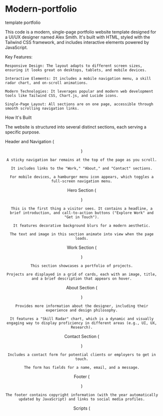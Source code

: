 # Modern-portfolio
template portfolio 

This code is a modern, single-page portfolio website template designed for a UI/UX designer named Alex Smith. It's built with HTML, styled with the Tailwind CSS framework, and includes interactive elements powered by JavaScript.

Key Features:

    Responsive Design: The layout adapts to different screen sizes, ensuring it looks great on desktops, tablets, and mobile devices.

    Interactive Elements: It includes a mobile navigation menu, a skill radar chart, and on-scroll animations.

    Modern Technologies: It leverages popular and modern web development tools like Tailwind CSS, Chart.js, and Lucide icons.

    Single-Page Layout: All sections are on one page, accessible through smooth scrolling navigation links.

How It's Built

The website is structured into several distinct sections, each serving a specific purpose.

Header and Navigation (<header>)

    A sticky navigation bar remains at the top of the page as you scroll.

    It includes links to the "Work," "About," and "Contact" sections.

    For mobile devices, a hamburger menu icon appears, which toggles a full-screen navigation menu.

Hero Section (<section class="relative overflow-hidden">)

    This is the first thing a visitor sees. It contains a headline, a brief introduction, and call-to-action buttons ("Explore Work" and "Get in Touch").

    It features decorative background blurs for a modern aesthetic.

    The text and image in this section animate into view when the page loads.

Work Section (<section id="work">)

    This section showcases a portfolio of projects.

    Projects are displayed in a grid of cards, each with an image, title, and a brief description that appears on hover.

About Section (<section id="about">)

    Provides more information about the designer, including their experience and design philosophy.

    It features a "Skill Radar" chart, which is a dynamic and visually engaging way to display proficiency in different areas (e.g., UI, UX, Research).

Contact Section (<section id="contact">)

    Includes a contact form for potential clients or employers to get in touch.

    The form has fields for a name, email, and a message.

Footer (<footer>)

    The footer contains copyright information (with the year automatically updated by JavaScript) and links to social media profiles.

Scripts (<script>)

The JavaScript at the bottom of the file handles the website's interactivity:

    Lucide Icons: Initializes the icons used throughout the site.

    Mobile Navigation: Toggles the visibility of the mobile menu.

    Chart.js Skill Radar: Creates and configures the animated radar chart in the "About" section.

    Intersection Observer: Manages the fade-in and slide-up animations as you scroll down the page.

    Dynamic Year: Sets the current year in the footer.

How to Use and Customize It

This template is a great starting point for your own portfolio. Here’s how you can make it your own:

Basic Information

    Title and Name:

        Change the page title in the <title> tag in the <head> section.

        Replace "Alex Smith" in the navigation bar and footer with your name.

    Text Content:

        Update the text in the hero, about, and contact sections to reflect your own skills and experience.

Images

    Portrait Image: Replace the src URL in the <img> tag within the hero section with a link to your own photo.

    Project Images: In the "Work" section, change the src URLs for each project <img> tag to your own project screenshots.

Projects

    To add, remove, or edit projects, simply copy, paste, or delete the <article> elements within the "Work" section's grid.

    Update the project title (<h3>) and description (<p>) for each project.

Skill Radar Chart

You can customize the skills and your proficiency levels in the JavaScript section:

    Labels: Change the skill names in the labels array:
    JavaScript

labels: ['Your Skill 1', 'Your Skill 2', 'Your Skill 3', ...],

Data: Adjust the corresponding scores (out of 100) in the data array:
JavaScript

    data: [80, 95, 75, ...],

Social Media Links

    In the <footer>, change the href="#" for the LinkedIn, Dribbble, and Twitter links to your own profile URLs. You can also add or remove icons as needed.

Styling and Colors

The colors and styling are managed by Tailwind CSS.

    Primary Color: The main color is indigo-600. You can globally find and replace this with another Tailwind color (e.g., blue-600, purple-600) to change the site's accent color.

    Fonts: The font is set to 'Inter' from Google Fonts. You can change this by updating the <link> in the <head> and the font-['Inter'] class on the <body>.

    Animations: The on-scroll animations are triggered by the data-animate attribute. You can remove this attribute from any element to disable its animation.

